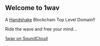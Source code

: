 ## Welcome to 1wav
A [Handshake](https:handshake.org) Blockchain Top Level Domain!!

Ride the wave and free your mind...

[1wav on SoundCloud](https://soundcloud.com/barron-davenport/1st-wave)

